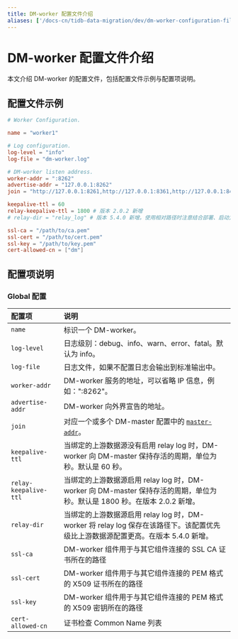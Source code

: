 ```yaml
---
title: DM-worker 配置文件介绍
aliases: ['/docs-cn/tidb-data-migration/dev/dm-worker-configuration-file/']
---
```


# DM-worker 配置文件介绍

本文介绍 DM-worker 的配置文件，包括配置文件示例与配置项说明。

## 配置文件示例

```toml
# Worker Configuration.

name = "worker1"

# Log configuration.
log-level = "info"
log-file = "dm-worker.log"

# DM-worker listen address.
worker-addr = ":8262"
advertise-addr = "127.0.0.1:8262"
join = "http://127.0.0.1:8261,http://127.0.0.1:8361,http://127.0.0.1:8461"

keepalive-ttl = 60
relay-keepalive-ttl = 1800 # 版本 2.0.2 新增
# relay-dir = "relay_log" # 版本 5.4.0 新增。使用相对路径时注意结合部署、启动方式确认路径位置。

ssl-ca = "/path/to/ca.pem"
ssl-cert = "/path/to/cert.pem"
ssl-key = "/path/to/key.pem"
cert-allowed-cn = ["dm"] 
```

## 配置项说明

### Global 配置

| 配置项        | 说明                                    |
| :------------ | :--------------------------------------- |
| `name`   | 标识一个 DM-worker。   |
| `log-level` | 日志级别：debug、info、warn、error、fatal。默认为 info。   |
| `log-file`   | 日志文件，如果不配置日志会输出到标准输出中。   |
| `worker-addr` | DM-worker 服务的地址，可以省略 IP 信息，例如：":8262"。|
| `advertise-addr` | DM-worker 向外界宣告的地址。 |
| `join` | 对应一个或多个 DM-master 配置中的 [`master-addr`](/dm/dm-master-configuration-file.md#global-配置)。 |
| `keepalive-ttl` | 当绑定的上游数据源没有启用 relay log 时，DM-worker 向 DM-master 保持存活的周期，单位为秒。默认是 60 秒。 |
| `relay-keepalive-ttl` | 当绑定的上游数据源启用 relay log 时，DM-worker 向 DM-master 保持存活的周期，单位为秒。默认是 1800 秒。在版本 2.0.2 新增。 |
| `relay-dir` | 当绑定的上游数据源启用 relay log 时，DM-worker 将 relay log 保存在该路径下。该配置优先级比上游数据源配置更高。在版本 5.4.0 新增。 |
| `ssl-ca` | DM-worker 组件用于与其它组件连接的 SSL CA 证书所在的路径  |
| `ssl-cert` | DM-worker 组件用于与其它组件连接的 PEM 格式的 X509 证书所在的路径 |
| `ssl-key` | DM-worker 组件用于与其它组件连接的 PEM 格式的 X509 密钥所在的路径  |
| `cert-allowed-cn` | 证书检查 Common Name 列表 |
